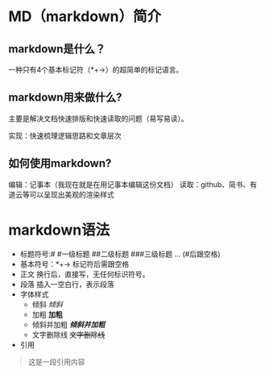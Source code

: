 # MD（markdown）简介
## markdown是什么？
一种只有4个基本标记符（*+->）的超简单的标记语言。

## markdown用来做什么?
主要是解决文档快速排版和快速读取的问题（易写易读）。

实现：快速梳理逻辑思路和文章层次

## 如何使用markdown?
编辑：记事本（我现在就是在用记事本编辑这份文档）
读取：github、简书、有道云等可以呈现出美观的渲染样式

# markdown语法
+ 标题符号:#
	#一级标题
	##二级标题
	###三级标题
	...
	(#后跟空格)
+ 基本符号：*+->
	标记符后需跟空格
+ 正文
	换行后，直接写，无任何标识符号。
+ 段落
	插入一空白行，表示段落
+ 字体样式
	- 倾斜 *倾斜*
	- 加粗 **加粗**
	- 倾斜并加粗 ***倾斜并加粗***
	- 文字删除线 ~~文字删除线~~
+ 引用
> 这是一段引用内容


